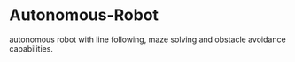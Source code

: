 # Autonomous-Robot
autonomous robot with line following, maze solving and obstacle avoidance capabilities.
